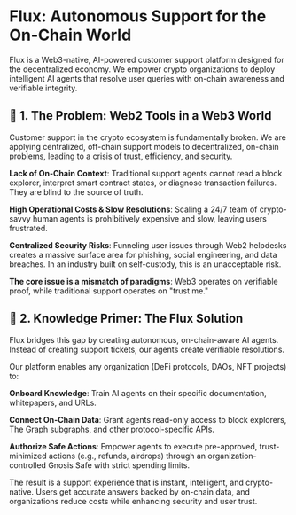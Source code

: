 # Flux: Autonomous Support for the On-Chain World
Flux is a Web3-native, AI-powered customer support platform designed for the decentralized economy. We empower crypto organizations to deploy intelligent AI agents that resolve user queries with on-chain awareness and verifiable integrity.

## 🚩 1. The Problem: Web2 Tools in a Web3 World

Customer support in the crypto ecosystem is fundamentally broken. We are applying centralized, off-chain support models to decentralized, on-chain problems, leading to a crisis of trust, efficiency, and security.

**Lack of On-Chain Context**: Traditional support agents cannot read a block explorer, interpret smart contract states, or diagnose transaction failures. They are blind to the source of truth.

**High Operational Costs & Slow Resolutions**: Scaling a 24/7 team of crypto-savvy human agents is prohibitively expensive and slow, leaving users frustrated.

**Centralized Security Risks**: Funneling user issues through Web2 helpdesks creates a massive surface area for phishing, social engineering, and data breaches. In an industry built on self-custody, this is an unacceptable risk.

**The core issue is a mismatch of paradigms**: Web3 operates on verifiable proof, while traditional support operates on "trust me."

## 🧠 2. Knowledge Primer: The Flux Solution
Flux bridges this gap by creating autonomous, on-chain-aware AI agents. Instead of creating support tickets, our agents create verifiable resolutions.

Our platform enables any organization (DeFi protocols, DAOs, NFT projects) to:

**Onboard Knowledge**: Train AI agents on their specific documentation, whitepapers, and URLs.

**Connect On-Chain Data**: Grant agents read-only access to block explorers, The Graph subgraphs, and other protocol-specific APIs.

**Authorize Safe Actions**: Empower agents to execute pre-approved, trust-minimized actions (e.g., refunds, airdrops) through an organization-controlled Gnosis Safe with strict spending limits.

The result is a support experience that is instant, intelligent, and crypto-native. Users get accurate answers backed by on-chain data, and organizations reduce costs while enhancing security and user trust.

